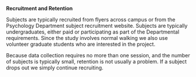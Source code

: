 **Recruitment and Retention**

Subjects are typically recruited from flyers across campus or from the
Psychology Department subject recruitment website. Subjects are
typically undergraduates, either paid or participating as part of the
Departmental requirements. Since the study involves normal walking we
also use volunteer graduate students who are interested in the project.

Because data collection requires no more than one session, and the
number of subjects is typically small, retention is not usually a
problem. If a subject drops out we simply continue recruiting.
